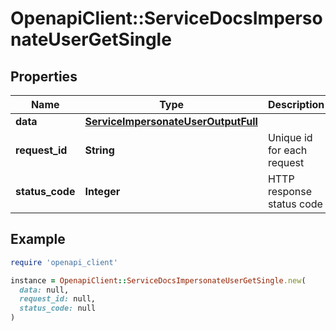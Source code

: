 # OpenapiClient::ServiceDocsImpersonateUserGetSingle

## Properties

| Name | Type | Description | Notes |
| ---- | ---- | ----------- | ----- |
| **data** | [**ServiceImpersonateUserOutputFull**](ServiceImpersonateUserOutputFull.md) |  | [optional] |
| **request_id** | **String** | Unique id for each request | [optional] |
| **status_code** | **Integer** | HTTP response status code | [optional] |

## Example

```ruby
require 'openapi_client'

instance = OpenapiClient::ServiceDocsImpersonateUserGetSingle.new(
  data: null,
  request_id: null,
  status_code: null
)
```

